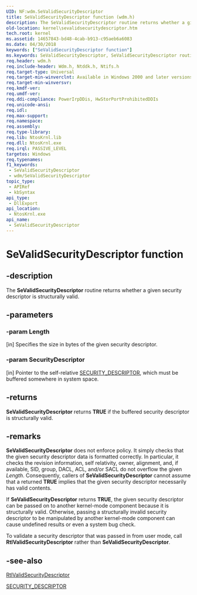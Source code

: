 ```yaml
---
UID: NF:wdm.SeValidSecurityDescriptor
title: SeValidSecurityDescriptor function (wdm.h)
description: The SeValidSecurityDescriptor routine returns whether a given security descriptor is structurally valid.
old-location: kernel\sevalidsecuritydescriptor.htm
tech.root: kernel
ms.assetid: 14657843-bd48-4cab-b913-c95aeb6a6083
ms.date: 04/30/2018
keywords: ["SeValidSecurityDescriptor function"]
ms.keywords: SeValidSecurityDescriptor, SeValidSecurityDescriptor routine [Kernel-Mode Driver Architecture], k110_f193d746-c75f-4003-a2b3-a6b752652f9b.xml, kernel.sevalidsecuritydescriptor, wdm/SeValidSecurityDescriptor
req.header: wdm.h
req.include-header: Wdm.h, Ntddk.h, Ntifs.h
req.target-type: Universal
req.target-min-winverclnt: Available in Windows 2000 and later versions of Windows.
req.target-min-winversvr: 
req.kmdf-ver: 
req.umdf-ver: 
req.ddi-compliance: PowerIrpDDis, HwStorPortProhibitedDDIs
req.unicode-ansi: 
req.idl: 
req.max-support: 
req.namespace: 
req.assembly: 
req.type-library: 
req.lib: NtosKrnl.lib
req.dll: NtosKrnl.exe
req.irql: PASSIVE_LEVEL
targetos: Windows
req.typenames: 
f1_keywords:
 - SeValidSecurityDescriptor
 - wdm/SeValidSecurityDescriptor
topic_type:
 - APIRef
 - kbSyntax
api_type:
 - DllExport
api_location:
 - NtosKrnl.exe
api_name:
 - SeValidSecurityDescriptor
---
```


# SeValidSecurityDescriptor function


## -description

   The <b>SeValidSecurityDescriptor</b> routine returns whether a given security descriptor is structurally valid.

## -parameters

### -param Length 

[in]
Specifies the size in bytes of the given security descriptor.

### -param SecurityDescriptor 

[in]
Pointer to the self-relative <a href="/windows-hardware/drivers/ddi/ntifs/ns-ntifs-_security_descriptor">SECURITY_DESCRIPTOR</a>, which must be buffered somewhere in system space.

## -returns

<b>SeValidSecurityDescriptor</b> returns <b>TRUE</b> if the buffered security descriptor is structurally valid.

## -remarks

<b>SeValidSecurityDescriptor</b> does not enforce policy. It simply checks that the given security descriptor data is formatted correctly. In particular, it checks the revision information, self relativity, owner, alignment, and, if available, SID, group, DACL, ACL, and/or SACL do not overflow the given <i>Length</i>. Consequently, callers of <b>SeValidSecurityDescriptor</b> cannot assume that a returned <b>TRUE</b> implies that the given security descriptor necessarily has valid contents.

If <b>SeValidSecurityDescriptor</b> returns <b>TRUE</b>, the given security descriptor can be passed on to another kernel-mode component because it is structurally valid. Otherwise, passing a structurally invalid security descriptor to be manipulated by another kernel-mode component can cause undefined results or even a system bug check.

To validate a security descriptor that was passed in from user mode, call <b>RtlValidSecurityDescriptor</b> rather than <b>SeValidSecurityDescriptor</b>.

## -see-also

<a href="/windows-hardware/drivers/ddi/wdm/nf-wdm-rtlvalidsecuritydescriptor">RtlValidSecurityDescriptor</a>



<a href="/windows-hardware/drivers/ddi/ntifs/ns-ntifs-_security_descriptor">SECURITY_DESCRIPTOR</a>